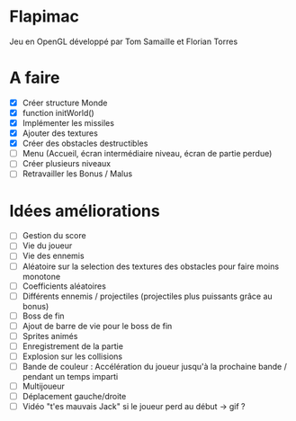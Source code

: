 # Flapimac
Jeu en OpenGL développé par Tom Samaille et Florian Torres


# A faire
- [x] Créer structure Monde
- [x] function initWorld()
- [x] Implémenter les missiles
- [x] Ajouter des textures
- [x] Créer des obstacles destructibles
- [ ] Menu (Accueil, écran intermédiaire niveau, écran de partie perdue)
- [ ] Créer plusieurs niveaux
- [ ] Retravailler les Bonus / Malus

# Idées améliorations
- [ ] Gestion du score
- [ ] Vie du joueur
- [ ] Vie des ennemis
- [ ] Aléatoire sur la selection des textures des obstacles pour faire moins monotone
- [ ] Coefficients aléatoires
- [ ] Différents ennemis / projectiles (projectiles plus puissants grâce au bonus)
- [ ] Boss de fin
- [ ] Ajout de barre de vie pour le boss de fin
- [ ] Sprites animés
- [ ] Enregistrement de la partie
- [ ] Explosion sur les collisions
- [ ] Bande de couleur : Accélération du joueur jusqu'à la prochaine bande / pendant un temps imparti
- [ ] Multijoueur
- [ ] Déplacement gauche/droite
- [ ] Vidéo "t'es mauvais Jack" si le joueur perd au début -> gif ?